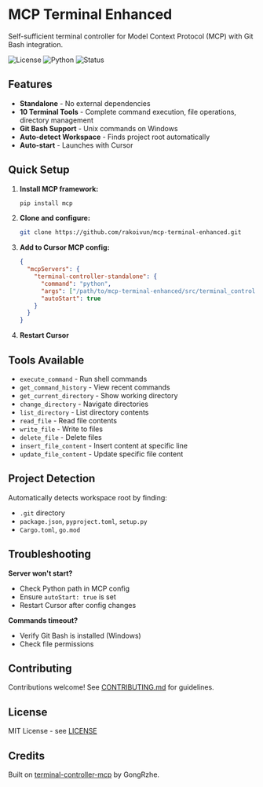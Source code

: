 # MCP Terminal Enhanced

Self-sufficient terminal controller for Model Context Protocol (MCP) with Git Bash integration.

![License](https://img.shields.io/badge/license-MIT-blue.svg)
![Python](https://img.shields.io/badge/python-3.10%2B-blue.svg)
![Status](https://img.shields.io/badge/status-Working-brightgreen.svg)

## Features

- **Standalone** - No external dependencies
- **10 Terminal Tools** - Complete command execution, file operations, directory management
- **Git Bash Support** - Unix commands on Windows
- **Auto-detect Workspace** - Finds project root automatically
- **Auto-start** - Launches with Cursor

## Quick Setup

1. **Install MCP framework:**
   ```bash
   pip install mcp
   ```

2. **Clone and configure:**
   ```bash
   git clone https://github.com/rakoivun/mcp-terminal-enhanced.git
   ```

3. **Add to Cursor MCP config:**
   ```json
   {
     "mcpServers": {
       "terminal-controller-standalone": {
         "command": "python",
         "args": ["/path/to/mcp-terminal-enhanced/src/terminal_controller_standalone.py"],
         "autoStart": true
       }
     }
   }
   ```

4. **Restart Cursor**

## Tools Available

- `execute_command` - Run shell commands
- `get_command_history` - View recent commands  
- `get_current_directory` - Show working directory
- `change_directory` - Navigate directories
- `list_directory` - List directory contents
- `read_file` - Read file contents
- `write_file` - Write to files
- `delete_file` - Delete files
- `insert_file_content` - Insert content at specific line
- `update_file_content` - Update specific file content

## Project Detection

Automatically detects workspace root by finding:
- `.git` directory
- `package.json`, `pyproject.toml`, `setup.py`
- `Cargo.toml`, `go.mod`

## Troubleshooting

**Server won't start?**
- Check Python path in MCP config
- Ensure `autoStart: true` is set
- Restart Cursor after config changes

**Commands timeout?**
- Verify Git Bash is installed (Windows)
- Check file permissions

## Contributing

Contributions welcome! See [CONTRIBUTING.md](CONTRIBUTING.md) for guidelines.

## License

MIT License - see [LICENSE](LICENSE)

## Credits

Built on [terminal-controller-mcp](https://github.com/GongRzhe/terminal-controller-mcp) by GongRzhe.
